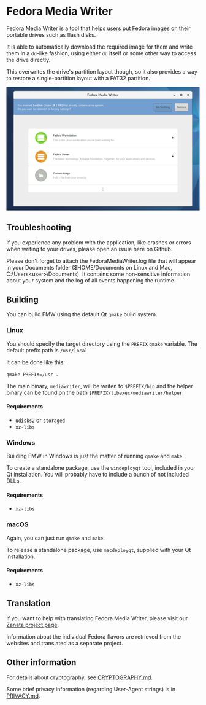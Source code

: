 # Fedora Media Writer

Fedora Media Writer is a tool that helps users put Fedora images on their portable drives such as flash disks.

It is able to automatically download the required image for them and write them in a `dd`-like fashion, using either `dd` itself or some other way to access the drive directly.

This overwrites the drive's partition layout though, so it also provides a way to restore a single-partition layout with a FAT32 partition.

![Fedora Media Writer running, with expanded image list](/dist/screenshots/linux_main.png)

## Troubleshooting

If you experience any problem with the application, like crashes or errors when writing to your drives, please open an issue here on Github.

Please don't forget to attach the FedoraMediaWriter.log file that will appear in your Documents folder ($HOME/Documents on Linux and Mac, C:\Users\<user>\Documents). It contains some non-sensitive information about your system and the log of all events happening the runtime.

## Building

You can build FMW using the default Qt `qmake` build system.

### Linux

You should specify the target directory using the `PREFIX` `qmake` variable. The default prefix path is `/usr/local`

It can be done like this:

`qmake PREFIX=/usr .`

The main binary, `mediawriter`, will be writen to `$PREFIX/bin` and the helper binary can be found on the path `$PREFIX/libexec/mediawriter/helper`.

#### Requirements

* `udisks2` or `storaged`
* `xz-libs`

### Windows

Building FMW in Windows is just the matter of running `qmake` and `make`.

To create a standalone package, use the `windeployqt` tool, included in your Qt installation. You will probably have to include a bunch of not included DLLs.

#### Requirements

* `xz-libs`

### macOS

Again, you can just run `qmake` and `make`.

To release a standalone package, use `macdeployqt`, supplied with your Qt installation.

#### Requirements

* `xz-libs`

## Translation

If you want to help with translating Fedora Media Writer, please visit our [Zanata project page](https://fedora.zanata.org/iteration/view/mediawriter/master).

Information about the individual Fedora flavors are retrieved from the websites and translated as a separate project.

## Other information

For details about cryptography, see [CRYPTOGRAPHY.md](CRYPTOGRAPHY.md).

Some brief privacy information (regarding User-Agent strings) is in [PRIVACY.md](PRIVACY.md).
